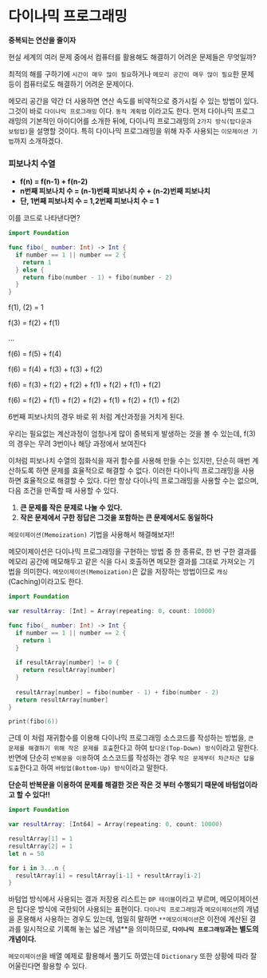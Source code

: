 # 다이나믹 프로그래밍

**중복되는 연산을 줄이자**

현실 세계의 여러 문제 중에서 컴퓨터를 활용해도 해결하기 어려운 문제들은 무엇일까? 

최적의 해를 구하기에 `시간이 매우 많이 필요`하거나 `메모리 공간이 매우 많이 필요`한 문제 등이 컴퓨터로도 해결하기 어려운 문제이다. 

메모리 공간을 약간 더 사용하면 연산 속도를 비약적으로 증가시킬 수 있는 방법이 있다. 그것이 바로 `다이나믹 프로그래밍` 이다. `동적 계획법` 이라고도 한다. 먼저 다이나믹 프로그래밍의 기본적인 아이디어를 소개한 뒤에, 다이나믹 프로그래밍의 `2가지 방식(탑다운과 보텀업)`을 설명할 것이다. 특히 다이나믹 프로그래밍을 위해 자주 사용되는 `이모제이션 기법`까지 소개하겠다.

### 피보나치 수열

- **f(n) = f(n-1) + f(n-2)**
- **n번째 피보나치 수 = (n-1)번째 피보나치 수 + (n-2)번째 피보나치**
- **단, 1번째 피보나치 수 = 1,2번째 피보나치 수 = 1**

이를 코드로 나타낸다면?

```swift
import Foundation

func fibo(_ number: Int) -> Int {
  if number == 1 || number == 2 {
    return 1
  } else {
    return fibo(number - 1) + fibo(number - 2)
  }
}
```

f(1), (2) = 1

f(3) = f(2) + f(1)

...

f(6) = f(5) + f(4)

f(6) = f(4) + f(3) + f(3) + f(2)

f(6) = f(3) + f(2) + f(2) + f(1) + f(2) + f(1) + f(2)

f(6) = f(2) + f(1)  + f(2) + f(2) + f(1) + f(2) + f(1) + f(2)

6번째 피보나치의 경우 바로 위 처럼 계산과정을 거치게 된다.

우리는 필요없는 계산과정이 엄청나게 많이 중복되게 발생하는 것을 볼 수 있는데, f(3)의 경우는 무려 3번이나 해당 과정에서 보여진다

이처럼 피보나치 수열의 점화식을 재귀 함수를 사용해 만들 수는 있지만, 단순히 매번 계산하도록 하면 문제를 효율적으로 해결할 수 없다. 이러한 다이나믹 프로그래밍을 사용하면 효율적으로 해결할 수 있다. 다만 항상 다이나믹 프로그래밍을 사용할 수는 없으며, 다음 조건을 만족할 때 사용할 수 있다.

1. **큰 문제를 작은 문제로 나눌 수 있다.**
2. **작은 문제에서 구한 정답은 그것을 포함하는 큰 문제에서도 동일하다**

`메모이제이션(Memoization)` 기법을 사용해서 해결해보자!!

메모이제이션은 다이나믹 프로그래밍을 구현하는 방법 중 한 종류로, 한 번 구한 결과를 메모리 공간에 메모해두고 같은 식을 다시 호출하면 메모한 결과를 그대로 가져오는 기법을 의미한다. `메모이제이션(Memoization)`은 값을 저장하는 방법이므로 `캐싱`(Caching)이라고도 한다.

```swift
import Foundation

var resultArray: [Int] = Array(repeating: 0, count: 10000)

func fibo(_ number: Int) -> Int {
  if number == 1 || number == 2 {
    return 1
  }
  
  if resultArray[number] != 0 {
    return resultArray[number]
  }
  
  resultArray[number] = fibo(number - 1) + fibo(number - 2)
  return resultArray[number]
}

print(fibo(6))
```

근데 이 처럼 재귀함수를 이용해 다이나믹 프로그래밍 소스코드를 작성하는 방법을, `큰 문제를 해결하기 위해 작은 문제를 호출`한다고 하여 `탑다운(Top-Down) 방식`이라고 말한다. 반면에 단순히 `반복문을 이용`하여 소스코드를 작성하는 경우 `작은 문제부터 차근차근 답을 도출`한다고 하여 `바텀업(Bottom-Up) 방식`이라고 말한다.

**단순히 반복문을 이용하여 문제를 해결한 것은 작은 것 부터 수행되기 때문에 바텀업이라고 할 수 있다!!**

```swift
import Foundation

var resultArray: [Int64] = Array(repeating: 0, count: 10000)

resultArray[1] = 1
resultArray[2] = 1
let n = 50

for i in 3...n {
  resultArray[i] = resultArray[i-1] + resultArray[i-2]
}
```

바텀업 방식에서 사용되는 결과 저장용 리스트는 `DP 테이블`이라고 부르며, 메모이제이션은 탑다운 방식에 국한되어 사용되는 표현이다. `다이나믹 프로그래밍`과 `메모이제이션`의 개념을 혼용해서 사용하는 경우도 있는데, 엄밀히 말하면 `**메모이제이션`은 이전에 계산된 결과를 일시적으로 기록해 놓는 넓은 개념**을 의미하므로, **`다이나믹 프로그래밍`과는 별도의 개념이다.**

`메모이제이션`을 배열 예제로 활용해서 풀기도 하였는데 `Dictionary` 또한 상황에 따라 잘 어울린다면 활용할 수 있다.
